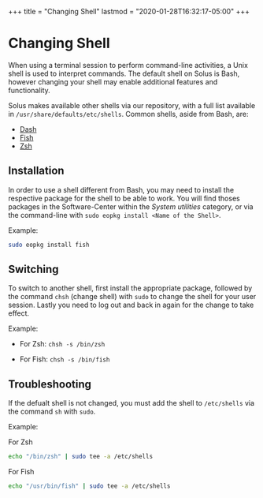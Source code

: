 +++
title = "Changing Shell"
lastmod = "2020-01-28T16:32:17-05:00"
+++
# Changing Shell

When using a terminal session to perform command-line activities, a Unix shell is used to interpret commands. The default shell on Solus is Bash, however changing your shell may enable additional features and functionality.

Solus makes available other shells via our repository, with a full list available in `/usr/share/defaults/etc/shells`. Common shells, aside from Bash, are:

- [Dash](http://gondor.apana.org.au/~herbert/dash/)
- [Fish](https://fishshell.com/)
- [Zsh](http://zsh.sourceforge.net/)

## Installation

In order to use a shell different from Bash, you may need to install the respective package for the shell to be able to work. You will find thoses packages in the Software-Center within the *System utilities* category, or via the command-line with `sudo eopkg install <Name of the Shell>`.

Example:

``` bash
sudo eopkg install fish
```

## Switching

To switch to another shell, first install the appropriate package, followed by the command `chsh` (change shell) with `sudo` to change the shell for your user session. Lastly you need to log out and back in again for the change to take effect.

Example:

- For Zsh: ``` chsh -s /bin/zsh ```

- For Fish: ``` chsh -s /bin/fish ```

## Troubleshooting

If the defualt shell is not changed, you must add the shell to `/etc/shells` via the command `sh` with `sudo`.

Example:

For Zsh

``` bash
echo "/bin/zsh" | sudo tee -a /etc/shells
```

For Fish

``` bash
echo "/usr/bin/fish" | sudo tee -a /etc/shells
```
